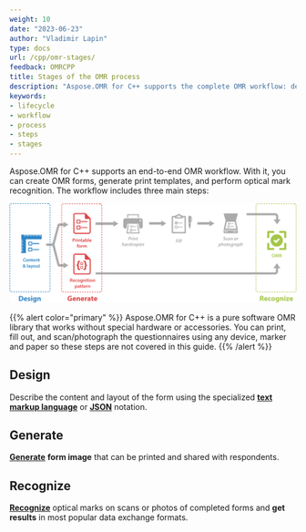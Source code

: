 ```yaml
---
weight: 10
date: "2023-06-23"
author: "Vladimir Lapin"
type: docs
url: /cpp/omr-stages/
feedback: OMRCPP
title: Stages of the OMR process
description: "Aspose.OMR for C++ supports the complete OMR workflow: designing machine-readable form, generating a printable questionnaire, and performing optical mark recognition."
keywords:
- lifecycle
- workflow
- process
- steps
- stages
---
```


Aspose.OMR for C++ supports an end-to-end OMR workflow. With it, you can create OMR forms, generate print templates, and perform optical mark recognition. The workflow includes three main steps:

![Stages of the OMR process](omr-stages.png)

{{% alert color="primary" %}} 
Aspose.OMR for C++ is a pure software OMR library that works without special hardware or accessories. You can print, fill out, and scan/photograph the questionnaires using any device, marker and paper so these steps are not covered in this guide.
{{% /alert %}}

## Design

Describe the content and layout of the form using the specialized [**text markup language**](/omr/cpp/design-form/txt-markup/) or [**JSON**](/omr/cpp/design-form/json-markup/) notation.

## Generate

[**Generate**](/omr/cpp/generate-template/) **form image** that can be printed and shared with respondents.

## Recognize

[**Recognize**](/omr/cpp/recognition/) optical marks on scans or photos of completed forms and **get results** in most popular data exchange formats.
